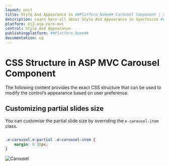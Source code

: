 ```yaml
---
layout: post
title: Style And Appearance in ##Platform_Name## Carousel Component | Syncfusion
description: Learn here all about Style And Appearance in Syncfusion ##Platform_Name## Carousel component of Syncfusion Essential JS 2 and more.
platform: ej2-asp-core-mvc
control: Style And Appearance
publishingplatform: ##Platform_Name##
documentation: ug
---
```


# CSS Structure in ASP MVC Carousel Component

The following content provides the exact CSS structure that can be used to modify the control’s appearance based on user preference.

## Customizing partial slides size

You can customise the partial slide size by overriding the `e-carousel-item` class.

```CSS

.e-carousel.e-partial .e-carousel-item {
    margin: 0 20px;
}

```

![Carousel](./images/partial-slide.jpg)